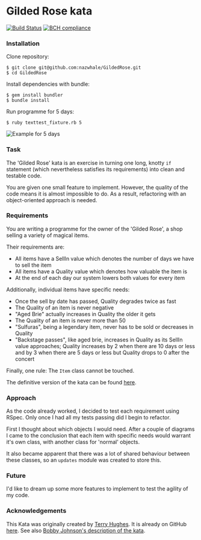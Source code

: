 # Gilded Rose kata
[![Build Status](https://travis-ci.org/nazwhale/GildedRose.svg?branch=master)](https://travis-ci.org/nazwhale/GildedRose)
[![BCH compliance](https://bettercodehub.com/edge/badge/nazwhale/GildedRose?branch=master)](https://bettercodehub.com/)

### Installation

Clone repository:
```
$ git clone git@github.com:nazwhale/GildedRose.git
$ cd GildedRose
```

Install dependencies with bundle:
```
$ gem install bundler
$ bundle install
```

Run programme for 5 days:
```
$ ruby texttest_fixture.rb 5
```
![Example for 5 days](http://i.imgur.com/dkGDYlR.png)

### Task

The 'Gilded Rose' kata is an exercise in turning one long, knotty `if` statement (which nevertheless satisfies its requirements) into clean and testable code.

You are given one small feature to implement. However, the quality of the code means it is almost impossible to do. As a result, refactoring with an object-oriented approach is needed.

### Requirements

You are writing a programme for the owner of the 'Gilded Rose', a shop selling a variety of magical items.

Their requirements are:

- All items have a SellIn value which denotes the number of days we have to sell the item
- All items have a Quality value which denotes how valuable the item is
- At the end of each day our system lowers both values for every item

Additionally, individual items have specific needs:

- Once the sell by date has passed, Quality degrades twice as fast
- The Quality of an item is never negative
- "Aged Brie" actually increases in Quality the older it gets
- The Quality of an item is never more than 50
- "Sulfuras", being a legendary item, never has to be sold or decreases in Quality
- "Backstage passes", like aged brie, increases in Quality as its SellIn value approaches;
	Quality increases by 2 when there are 10 days or less and by 3 when there are 5 days or less but
	Quality drops to 0 after the concert

Finally, one rule:
The `Item` class cannot be touched.

The definitive version of the kata can be found [here](https://github.com/emilybache/GildedRose-Refactoring-Kata/blob/master/GildedRoseRequirements.txt).

### Approach

As the code already worked, I decided to test each requirement using RSpec. Only once I had all my tests passing did I begin to refactor.

First I thought about which objects I would need. After a couple of diagrams I came to the conclusion that each item with specific needs would warrant it's own class, with another class for 'normal' objects.

It also became apparent that there was a lot of shared behaviour between these classes, so an `updates` module was created to store this.

### Future
I'd like to dream up some more features to implement to test the agility of my code.

### Acknowledgements

This Kata was originally created by [Terry Hughes](http://twitter.com/TerryHughes). It is already on GitHub [here](https://github.com/NotMyself/GildedRose). See also [Bobby Johnson's description of the kata](http://iamnotmyself.com/2011/02/13/refactor-this-the-gilded-rose-kata/).
